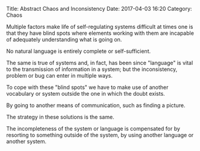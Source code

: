 Title: Abstract Chaos and Inconsistency
Date: 2017-04-03 16:20
Category: Chaos

Multiple factors make life of self-regulating systems difficult at times one is that they have blind spots where elements working with them are incapable of adequately understanding what is going on.

No natural language is entirely complete or self-sufficient.

The same is true of systems and, in fact, has been since "language" is vital to the transmission of information in a system; but the inconsistency, problem or bug can enter in multiple ways.

To cope with these "blind spots" we have to make use of another vocabulary or system outside the one in which the doubt exists.

By going to another means of communication, such as finding a picture.

The strategy in these solutions is the same.

The incompleteness of the system or language is compensated for by resorting to something outside of the system, by using another language or another system.